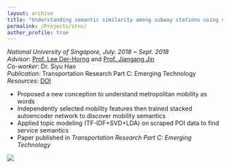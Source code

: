 ```yaml
---
layout: archive
title: "Understanding semantic similarity among subway stations using smart card data"
permalink: /Projects/stns/
author_profile: true
---
```


*National University of Singapore, July. 2018 ~ Sept. 2018*  
*Advisor*:  [Prof. Lee Der-Horng](https://www.eng.nus.edu.sg/cee/staff/lee-der-horng/) and [Prof. Jiangang Jin](http://naoce.sjtu.edu.cn/en/teachershow.aspx?info_lb=24&info_id=8&flag=2)  
*Co-worker*: Dr. Siyu Hao  
*Publication*: Transportation Research Part C: Emerging Technology   
*Resources*: [DOI](https://doi.org/10.1016/j.trc.2020.02.017)  
 
  * Proposed a new conception to understand metropolitan mobility as words  
  * Independently selected mobility features then trained stacked autoencoder network to discover mobility semantics  
  * Applied topic modeling (TF-IDF+SVD+LDA) on scraped POI data to find service semantics 
  * Paper published in *Transportation Research Part C: Emerging Technology*

![](http://zhuangdingyi.github.io/files/stns.gif) 

<object data="../../files/Final_report_prof_lee.pdf" width="1000" height="1000" type='application/pdf'></object>